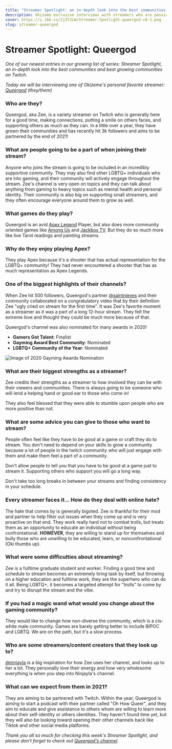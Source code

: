 ```yaml
---
title: "Streamer Spotlight: an in-depth look into the best communities and best growing communities on Twitch"
description: Okizeme exclusive interviews with streamers who are passionate about their craft
cover: https://i.ibb.co/2jZYJLW/Streamer-Spotlight-queergod-v0-1.png
slug: streamer-queergod
---
```


# Streamer Spotlight: Queergod

*One of our newest entries in our growing list of series: Streamer Spotlight, an in-depth look into the best communities and best growing communities on Twitch.*


*Today we will be interviewing one of Okizeme's personal favorite streamer: [Queergod](https://www.twitch.tv/queergod) (they/them)*

### Who are they?

Queergod, aka Zee, is a variety streamer on Twitch who is generally here for a good time, making connections, putting a smile on others faces, and supporting others as much as they can. In a little over a year, they have grown their communities and has recently hit 3k followers and aims to be partnered by the end of 2021!

### What are people going to be a part of when joining their stream?

Anyone who joins the stream is going to be included in an incredibly supportive community. They may also find other LGBTQ+ individuals who are into gaming, and their community will actively engage throughout the stream. Zee's channel is very open on topics and they can talk about anything from gaming to heavy topics such as mental health and personal identity. Their community is also big on supporting small streamers, and they often encourage everyone around them to grow as well.

### What games do they play?

Queergod is an avid [Apex Legend](https://www.ea.com/games/apex-legends) Player, but also does more community oriented games like [Among Us](https://store.steampowered.com/app/945360/Among_Us/) and [Jackbox TV](https://store.steampowered.com/app/331670/The_Jackbox_Party_Pack/). But they do so much more like live Tarot readings and painting streams. 

### Why do they enjoy playing Apex?

They play Apex because it's a shooter that has actual representation for the LGBTQ+ community! They had never encountered a shooter that has as much representation as Apex Legends. 

### One of the biggest highlights of their channels?

When Zee hit 500 followers, Queergod's partner [@saintnieves](https://www.twitch.tv/saintnieves) and their community collaborated on a congratulatory video that by their definition Zee "ugly cried on stream for the first time". It was Zee's favorite moment as a streamer as it was a part of a long 12-hour stream. They felt the extreme love and thought they could be much more because of that.

Queergod's channel was also nominated for many awards in 2020!

- **Gamers Got Talent**: Finalist 
- **Gayming Award Best Community**: Nominated 
- **LGBTQ+ Community of the Year**: Nominated

![Image of 2020 Gayming Awards Nomination](https://scontent-lax3-1.cdninstagram.com/v/t51.2885-15/sh0.08/e35/s750x750/131491057_387100895851012_1922937215571344452_n.jpg?tp=1&_nc_ht=scontent-lax3-1.cdninstagram.com&_nc_cat=104&_nc_ohc=5ZT-uWD4rMUAX9w5YMi&ccb=7-4&oh=5bd0feab4b4e57428070c4333c060865&oe=60812D1D&_nc_sid=4f375e)

### What are their biggest strengths as a streamer?

Zee credits their strengths as a streamer to how involved they can be with their viewers and communities. There is always going to be someone who will lend a helping hand or good ear to those who come in!

They also feel blessed that they were able to stumble upon people who are more positive than not. 

### What are some advice you can give to those who want to stream?

People often feel like they have to be good at a game or craft they do to stream. You don't need to depend on your skills to grow a community because a lot of people in the twitch community who will just engage with them and make them feel a part of a community. 

Don't allow people to tell you that you have to be good at a game just to stream it. Supporting others who support you will go a long way. 

Don't take too long breaks in between your streams and finding consistency in your schedule.

### Every streamer faces it... How do they deal with online hate?

The hate that comes by is generally bigoted. Zee is thankful for their mod and partner to help filter out issues when they come up and is very proactive on that end. They work really hard not to combat trolls, but treats them as an opportunity to educate an individual without being confrontational. **HOWEVER**, they are willing to stand up for themselves and bully those who are unwilling to be educated, learn, or nonconfrontational (Oki thumbs up). 

### What were some difficulties about streaming?

Zee is a fulltime graduate student and worker. Finding a good time and schedule to stream becomes an extremely tiring task by itself, but throwing on a higher education and fulltime work, they are the superhero who can do it all. Being LGBTQ+, it becomes a targeted attempt for "trolls" to come by and try to disrupt the stream and the vibe. 

### If you had a magic wand what would you change about the gaming community?

They would like to change how non-diverse the community, which is a cis-white male community. Games are barely getting better to include BIPOC and LGBTQ. We are on the path, but it's a slow process.

### Who are some streamers/content creators that they look up to?

[@ninjayla](https://www.twitch.tv/ninjayla) is a big inspiration for how Zee uses her channel, and looks up to her a lot. They personally love their energy and how very wholesome everything is when you step into Ninjayla's channel. 

### What can we expect from them in 2021?

They are aiming to be partnered with Twitch. Within the year, Queergod is aiming to start a podcast with their partner called "Oh How Queer", and they aim to educate and give assistance to others whom are willing to learn more about their self-identity or others identities. They haven't found time yet, but they will also be looking toward opening their other channels back like Tiktok and other social media platforms.



*Thank you all so much for checking this week's Streamer Spotlight, and please don't forget to check out [Queergod's channel](https://www.twitch.tv/queergod).*
